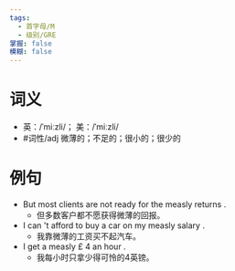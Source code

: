 ```yaml
---
tags:
  - 首字母/M
  - 级别/GRE
掌握: false
模糊: false
---
```

# 词义
- 英：/ˈmiːzli/； 美：/ˈmiːzli/
- #词性/adj  微薄的；不足的；很小的；很少的
# 例句
- But most clients are not ready for the measly returns .
	- 但多数客户都不愿获得微薄的回报。
- I can 't afford to buy a car on my measly salary .
	- 我靠微薄的工资买不起汽车。
- I get a measly £ 4 an hour .
	- 我每小时只拿少得可怜的4英镑。
